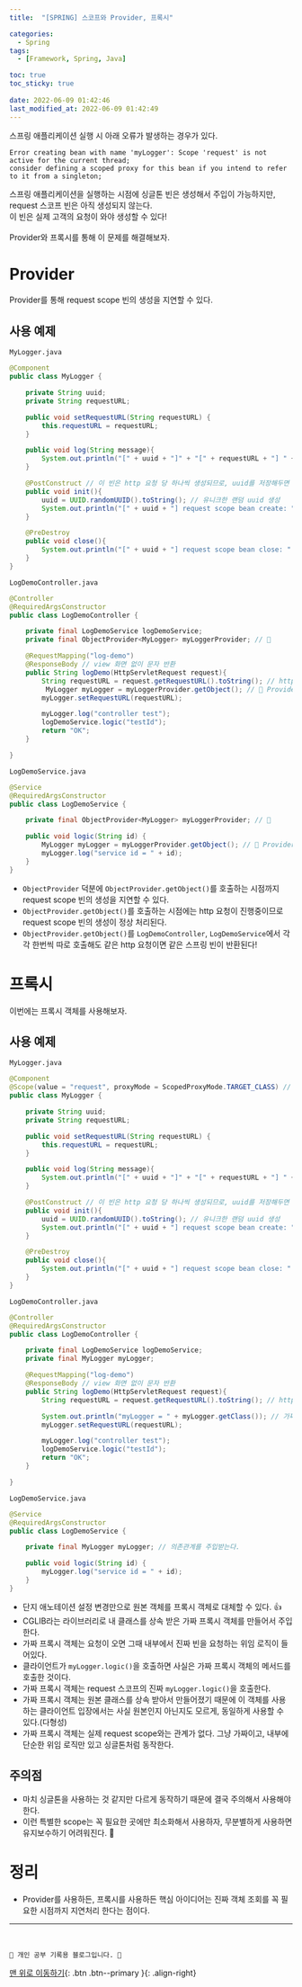 ```yaml
---
title:  "[SPRING] 스코프와 Provider, 프록시"

categories:
  - Spring
tags:
  - [Framework, Spring, Java]

toc: true
toc_sticky: true
 
date: 2022-06-09 01:42:46
last_modified_at: 2022-06-09 01:42:49
---
```


스프링 애플리케이션 실행 시 아래 오류가 발생하는 경우가 있다.
```
Error creating bean with name 'myLogger': Scope 'request' is not active for the current thread; 
consider defining a scoped proxy for this bean if you intend to refer to it from a singleton;
```
스프링 애플리케이션을 실행하는 시점에 싱글톤 빈은 생성해서 주입이 가능하지만, request 스코프 빈은 아직 생성되지 않는다.<br>
이 빈은 실제 고객의 요청이 와야 생성할 수 있다!<br><br>
Provider와 프록시를 통해 이 문제를 해결해보자.

# Provider
Provider를 통해 request scope 빈의 생성을 지연할 수 있다.


## 사용 예제
`MyLogger.java`
```java
@Component
public class MyLogger {

    private String uuid;
    private String requestURL;

    public void setRequestURL(String requestURL) {
        this.requestURL = requestURL;
    }

    public void log(String message){
        System.out.println("[" + uuid + "]" + "[" + requestURL + "] " + message);
    }

    @PostConstruct // 이 빈은 http 요청 당 하나씩 생성되므로, uuid를 저장해두면 다른 http 요청과 구분할 수 있다.
    public void init(){
        uuid = UUID.randomUUID().toString(); // 유니크한 랜덤 uuid 생성
        System.out.println("[" + uuid + "] request scope bean create: " + this);
    }

    @PreDestroy
    public void close(){
        System.out.println("[" + uuid + "] request scope bean close: " + this);
    }
}
```

`LogDemoController.java`
```java
@Controller
@RequiredArgsConstructor
public class LogDemoController {

    private final LogDemoService logDemoService;
    private final ObjectProvider<MyLogger> myLoggerProvider; // 🌟

    @RequestMapping("log-demo")
    @ResponseBody // view 화면 없이 문자 반환
    public String logDemo(HttpServletRequest request){
        String requestURL = request.getRequestURL().toString(); // http request 정보를 받을 수 있다.
         MyLogger myLogger = myLoggerProvider.getObject(); // 🌟 Provider -> http request가 들어왔을 때 호출
        myLogger.setRequestURL(requestURL);

        myLogger.log("controller test");
        logDemoService.logic("testId");
        return "OK";
    }

}
```

`LogDemoService.java`
```java
@Service
@RequiredArgsConstructor
public class LogDemoService {

    private final ObjectProvider<MyLogger> myLoggerProvider; // 🌟

    public void logic(String id) {
        MyLogger myLogger = myLoggerProvider.getObject(); // 🌟 Provider -> http request가 들어왔을 때 호출
        myLogger.log("service id = " + id);
    }
}
```

- `ObjectProvider` 덕분에 `ObjectProvider.getObject()`를 호출하는 시점까지 request scope 빈의 생성을 지연할 수 있다.
- `ObjectProvider.getObject()`를 호출하는 시점에는 http 요청이 진행중이므로 request scope 빈의 생성이 정상 처리된다.
- `ObjectProvider.getObject()`를 `LogDemoController`, `LogDemoService`에서 각각 한번씩 따로 호출해도 같은 http 요청이면 같은 스프링 빈이 반환된다!

# 프록시
이번에는 프록시 객체를 사용해보자.

## 사용 예제
`MyLogger.java`
```java
@Component
@Scope(value = "request", proxyMode = ScopedProxyMode.TARGET_CLASS) // 🌟 MyLogger의 가짜 프록시 클래스를 만들어두고 http request와 상관없이 가짜 프록시 클래스를 다른 빈에 미리 주입해 둘 수 있다.
public class MyLogger {

    private String uuid;
    private String requestURL;

    public void setRequestURL(String requestURL) {
        this.requestURL = requestURL;
    }

    public void log(String message){
        System.out.println("[" + uuid + "]" + "[" + requestURL + "] " + message);
    }

    @PostConstruct // 이 빈은 http 요청 당 하나씩 생성되므로, uuid를 저장해두면 다른 http 요청과 구분할 수 있다.
    public void init(){
        uuid = UUID.randomUUID().toString(); // 유니크한 랜덤 uuid 생성
        System.out.println("[" + uuid + "] request scope bean create: " + this);
    }

    @PreDestroy
    public void close(){
        System.out.println("[" + uuid + "] request scope bean close: " + this);
    }
}
```

`LogDemoController.java`
```java
@Controller
@RequiredArgsConstructor
public class LogDemoController {

    private final LogDemoService logDemoService;
    private final MyLogger myLogger;

    @RequestMapping("log-demo")
    @ResponseBody // view 화면 없이 문자 반환
    public String logDemo(HttpServletRequest request){
        String requestURL = request.getRequestURL().toString(); // http request 정보를 받을 수 있다.

        System.out.println("myLogger = " + myLogger.getClass()); // 가짜 프록시 객체(myLogger) 출력
        myLogger.setRequestURL(requestURL);

        myLogger.log("controller test");
        logDemoService.logic("testId");
        return "OK";
    }

}
```

`LogDemoService.java`
```java
@Service
@RequiredArgsConstructor
public class LogDemoService {

    private final MyLogger myLogger; // 의존관계를 주입받는다.

    public void logic(String id) {
        myLogger.log("service id = " + id);
    }
}
```

- 단지 애노테이션 설정 변경만으로 원본 객체를 프록시 객체로 대체할 수 있다. 👍
- CGLIB라는 라이브러리로 내 클래스를 상속 받은 가짜 프록시 객체를 만들어서 주입한다.
- 가짜 프록시 객체는 요청이 오면 그때 내부에서 진짜 빈을 요청하는 위임 로직이 들어있다.
- 클라이언트가 `myLogger.logic()`을 호출하면 사실은 가짜 프록시 객체의 메서드를 호출한 것이다.
- 가짜 프록시 객체는 request 스코프의 진짜 `myLogger.logic()`을 호출한다.
- 가짜 프록시 객체는 원본 클래스를 상속 받아서 만들어졌기 때문에 이 객체를 사용하는 클라이언트 입장에서는 사실 원본인지 아닌지도 모르게, 동일하게 사용할 수 있다.(다형성)
- 가짜 프록시 객체는 실제 request scope와는 관계가 없다. 그냥 가짜이고, 내부에 단순한 위임 로직만 있고 싱글톤처럼 동작한다.

## 주의점
- 마치 싱글톤을 사용하는 것 같지만 다르게 동작하기 때문에 결국 주의해서 사용해야 한다.
- 이런 특별한 scope는 꼭 필요한 곳에만 최소화해서 사용하자, 무분별하게 사용하면 유지보수하기 어려워진다. 🚨

# 정리
- Provider를 사용하든, 프록시를 사용하든 핵심 아이디어는 진짜 객체 조회를 꼭 필요한 시점까지 지연처리 한다는 점이다.

***
<br>

    💛 개인 공부 기록용 블로그입니다. 👻

[맨 위로 이동하기](#){: .btn .btn--primary }{: .align-right}